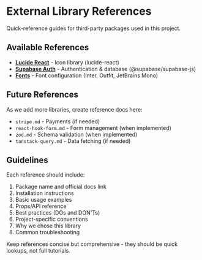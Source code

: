# External Library References

Quick-reference guides for third-party packages used in this project.

## Available References

- **[Lucide React](./lucide.md)** - Icon library (lucide-react)
- **[Supabase Auth](./supabase.md)** - Authentication & database (@supabase/supabase-js)
- **[Fonts](./fonts.md)** - Font configuration (Inter, Outfit, JetBrains Mono)

## Future References

As we add more libraries, create reference docs here:

- `stripe.md` - Payments (if needed)
- `react-hook-form.md` - Form management (when implemented)
- `zod.md` - Schema validation (when implemented)
- `tanstack-query.md` - Data fetching (if needed)

## Guidelines

Each reference should include:
1. Package name and official docs link
2. Installation instructions
3. Basic usage examples
4. Props/API reference
5. Best practices (DOs and DON'Ts)
6. Project-specific conventions
7. Why we chose this library
8. Common troubleshooting

Keep references concise but comprehensive - they should be quick lookups, not full tutorials.
